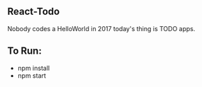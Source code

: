 ## React-Todo
Nobody codes a HelloWorld in 2017 today's thing is TODO apps.

## To Run:
* npm install
* npm start
